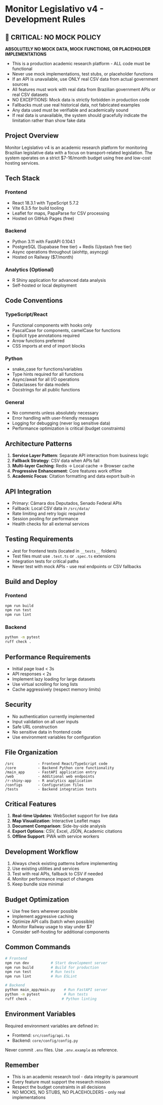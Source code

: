 # Monitor Legislativo v4 - Development Rules

## 🚨 CRITICAL: NO MOCK POLICY
**ABSOLUTELY NO MOCK DATA, MOCK FUNCTIONS, OR PLACEHOLDER IMPLEMENTATIONS**
- This is a production academic research platform - ALL code must be functional
- Never use mock implementations, test stubs, or placeholder functions
- If an API is unavailable, use ONLY real CSV data from actual government sources
- All features must work with real data from Brazilian government APIs or real CSV datasets
- NO EXCEPTIONS: Mock data is strictly forbidden in production code
- Fallbacks must use real historical data, not fabricated examples
- Any data used must be verifiable and academically sound
- If real data is unavailable, the system should gracefully indicate the limitation rather than show fake data

## Project Overview
Monitor Legislativo v4 is an academic research platform for monitoring Brazilian legislative data with a focus on transport-related legislation. The system operates on a strict $7-16/month budget using free and low-cost hosting services.

## Tech Stack
### Frontend
- React 18.3.1 with TypeScript 5.7.2
- Vite 6.3.5 for build tooling
- Leaflet for maps, PapaParse for CSV processing
- Hosted on GitHub Pages (free)

### Backend
- Python 3.11 with FastAPI 0.104.1
- PostgreSQL (Supabase free tier) + Redis (Upstash free tier)
- Async operations throughout (aiohttp, asyncpg)
- Hosted on Railway ($7/month)

### Analytics (Optional)
- R Shiny application for advanced data analysis
- Self-hosted or local deployment

## Code Conventions

### TypeScript/React
- Functional components with hooks only
- PascalCase for components, camelCase for functions
- Explicit type annotations required
- Arrow functions preferred
- CSS imports at end of import blocks

### Python
- snake_case for functions/variables
- Type hints required for all functions
- Async/await for all I/O operations
- Dataclasses for data models
- Docstrings for all public functions

### General
- No comments unless absolutely necessary
- Error handling with user-friendly messages
- Logging for debugging (never log sensitive data)
- Performance optimization is critical (budget constraints)

## Architecture Patterns
1. **Service Layer Pattern**: Separate API interaction from business logic
2. **Fallback Strategy**: CSV data when APIs fail
3. **Multi-layer Caching**: Redis → Local cache → Browser cache
4. **Progressive Enhancement**: Core features work offline
5. **Academic Focus**: Citation formatting and data export built-in

## API Integration
- Primary: Câmara dos Deputados, Senado Federal APIs
- Fallback: Local CSV data in `/src/data/`
- Rate limiting and retry logic required
- Session pooling for performance
- Health checks for all external services

## Testing Requirements
- Jest for frontend tests (located in `__tests__` folders)
- Test files must use `.test.ts` or `.spec.ts` extensions
- Integration tests for critical paths
- Never test with mock APIs - use real endpoints or CSV fallbacks

## Build and Deploy
### Frontend
```bash
npm run build
npm run test
npm run lint
```

### Backend
```bash
python -m pytest
ruff check .
```

## Performance Requirements
- Initial page load < 3s
- API responses < 2s
- Implement lazy loading for large datasets
- Use virtual scrolling for long lists
- Cache aggressively (respect memory limits)

## Security
- No authentication currently implemented
- Input validation on all user inputs
- Safe URL construction
- No sensitive data in frontend code
- Use environment variables for configuration

## File Organization
```
/src           - Frontend React/TypeScript code
/core          - Backend Python core functionality  
/main_app      - FastAPI application entry
/web           - Additional web endpoints
/r-shiny-app   - R analytics application
/configs       - Configuration files
/tests         - Backend integration tests
```

## Critical Features
1. **Real-time Updates**: WebSocket support for live data
2. **Map Visualization**: Interactive Leaflet maps
3. **Document Comparison**: Side-by-side analysis
4. **Export Options**: CSV, Excel, JSON, Academic citations
5. **Offline Support**: PWA with service workers

## Development Workflow
1. Always check existing patterns before implementing
2. Use existing utilities and services
3. Test with real APIs, fallback to CSV if needed
4. Monitor performance impact of changes
5. Keep bundle size minimal

## Budget Optimization
- Use free tiers wherever possible
- Implement aggressive caching
- Optimize API calls (batch when possible)
- Monitor Railway usage to stay under $7
- Consider self-hosting for additional components

## Common Commands
```bash
# Frontend
npm run dev          # Start development server
npm run build        # Build for production
npm run test         # Run tests
npm run lint         # Run ESLint

# Backend
python main_app/main.py    # Run FastAPI server
python -m pytest           # Run tests
ruff check .              # Python linting
```

## Environment Variables
Required environment variables are defined in:
- Frontend: `src/config/api.ts`
- Backend: `core/config/config.py`

Never commit `.env` files. Use `.env.example` as reference.

## Remember
- This is an academic research tool - data integrity is paramount
- Every feature must support the research mission
- Respect the budget constraints in all decisions
- NO MOCKS, NO STUBS, NO PLACEHOLDERS - only real implementations